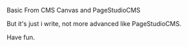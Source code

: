 Basic From CMS Canvas and PageStudioCMS

But it's just i write, not more advanced like PageStudioCMS.

Have fun.
